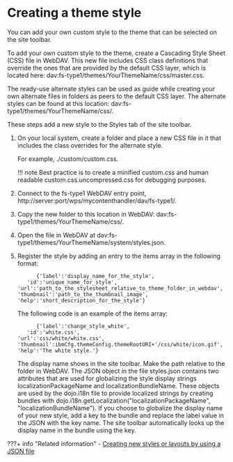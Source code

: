 # Creating a theme style

You can add your own custom style to the theme that can be selected on the site toolbar.

To add your own custom style to the theme, create a Cascading Style Sheet \(CSS\) file in WebDAV. This new file includes CSS class definitions that override the ones that are provided by the default CSS layer, which is located here: dav:fs-type1/themes/YourThemeName/css/master.css.

The ready-use alternate styles can be used as guide while creating your own alternate files in folders as peers to the default CSS layer. The alternate styles can be found at this location: dav:fs-type1/themes/YourThemeName/css/.

These steps add a new style to the Styles tab of the site toolbar.

1.  On your local system, create a folder and place a new CSS file in it that includes the class overrides for the alternate style.

    For example, ./custom/custom.css.

    !!! note
        Best practice is to create a minified custom.css and human readable custom.css.uncompressed.css for debugging purposes.

2.  Connect to the fs-type1 WebDAV entry point, http://server:port/wps/mycontenthandler/dav/fs-type1/.

3.  Copy the new folder to this location in WebDAV: dav:fs-type1/themes/YourThemeName/css/.

4.  Open the file in WebDAV at dav:fs-type1/themes/YourThemeName/system/styles.json.

5.  Register the style by adding an entry to the items array in the following format:

    ```
          {'label':'display_name_for_the_style',
       'id':'unique_name_for_style',
    'url':'path_to_the_stylesheet_relative_to_theme_folder_in_webdav',
    'thumbnail':'path_to_the_thumbnail_image',
    'help':'short_description_for_the_style'}
    ```

    The following code is an example of the items array:

    ```
          {'label':'change_style_white',
       'id':'white.css',
    'url':'css/white/white.css',
    'thumbnail':ibmCfg.themeConfig.themeRootURI+'/css/white/icon.gif',
    'help':'The white style.'}
    ```

    The display name shows in the site toolbar. Make the path relative to the folder in WebDAV. The JSON object in the file styles.json contains two attributes that are used for globalizing the style display strings localizationPackageName and localizationBundleName. These objects are used by the dojo.i18n file to provide localized strings by creating bundles with dojo.i18n.getLocalization\("localizationPackageName", "localizationBundleName"\). If you choose to globalize the display name of your new style, add a key to the bundle and replace the label value in the JSON with the key name. The site toolbar automatically looks up the display name in the bundle using the key.



???+ info "Related information"
    - [Creating new styles or layouts by using a JSON file](../../../create_sites/site_prep_content_author/prep_site_toolbar/customizing_page_creation_editing/rwd_add_layout_outside.md)

